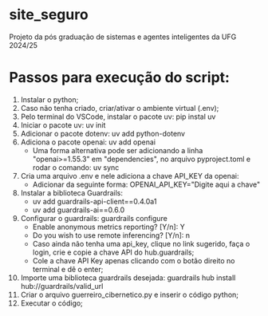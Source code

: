 # site_seguro
Projeto da pós graduação de sistemas e agentes inteligentes da UFG 2024/25

# Passos para execução do script:
1. Instalar o python;
2. Caso não tenha criado, criar/ativar o ambiente virtual (.env);
3. Pelo terminal do VSCode, instalar o pacote uv: pip instal uv
4. Iniciar o pacote uv: uv init
5. Adicionar o pacote dotenv: uv add python-dotenv
6. Adiciona o pacote openai: uv add openai
   * Uma forma alternativa pode ser adicionando a linha "openai>=1.55.3" em "dependencies", no arquivo pyproject.toml e rodar o comando: uv sync
7. Cria uma arquivo .env e nele adiciona a chave API_KEY da openai:
   * Adicionar da seguinte forma: OPENAI_API_KEY="Digite aqui a chave"
8. Instalar a biblioteca Guardrails:
   * uv add guardrails-api-client==0.4.0a1
   * uv add guardrails-ai==0.6.0
9. Configurar o guardrails: guardrails configure
    * Enable anonymous metrics reporting? [Y/n]: Y
    * Do you wish to use remote inferencing? [Y/n]: n
    * Caso ainda não tenha uma api_key, clique no link sugerido, faça o login, crie e copie a chave API do hub.guardrails;
    * Cole a chave API Key apenas clicando com o botão direito no terminal e dê o enter;
10. Importe uma biblioteca guardrails desejada: guardrails hub install hub://guardrails/valid_url
11. Criar o arquivo guerreiro_cibernetico.py e inserir o código python;
12. Executar o código;
